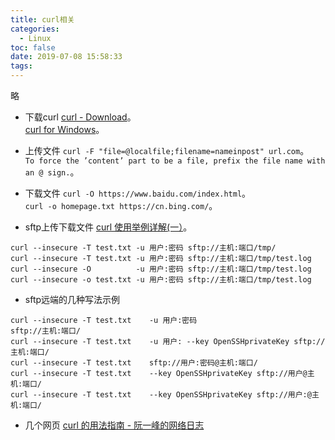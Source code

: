 ```yaml
---
title: curl相关
categories:
  - Linux
toc: false
date: 2019-07-08 15:58:33
tags:
---
```

略
<!-- 略 -->

* 下载curl
[curl - Download](https://curl.haxx.se/download.html)。  
[curl for Windows](https://curl.haxx.se/windows/)。  

* 上传文件
`curl -F "file=@localfile;filename=nameinpost" url.com`。  
`To force the ’content’ part to be a file, prefix the file name with an @ sign.`。  

* 下载文件
`curl -O https://www.baidu.com/index.html`。  
`curl -o homepage.txt https://cn.bing.com/`。  

* sftp上传下载文件
[curl 使用举例详解(一）](https://blog.csdn.net/cmzsteven/article/details/73382333)。  
```shell
curl --insecure -T test.txt -u 用户:密码 sftp://主机:端口/tmp/
curl --insecure -T test.txt -u 用户:密码 sftp://主机:端口/tmp/test.log
curl --insecure -O          -u 用户:密码 sftp://主机:端口/tmp/test.log
curl --insecure -o test.txt -u 用户:密码 sftp://主机:端口/tmp/test.log
```

* sftp远端的几种写法示例
```shell
curl --insecure -T test.txt    -u 用户:密码                      sftp://主机:端口/
curl --insecure -T test.txt    -u 用户: --key OpenSSHprivateKey sftp://主机:端口/
curl --insecure -T test.txt    sftp://用户:密码@主机:端口/
curl --insecure -T test.txt    --key OpenSSHprivateKey sftp://用户@主机:端口/
curl --insecure -T test.txt    --key OpenSSHprivateKey sftp://用户:@主机:端口/
```

* 几个网页
[curl 的用法指南 - 阮一峰的网络日志](http://www.ruanyifeng.com/blog/2019/09/curl-reference.html)
